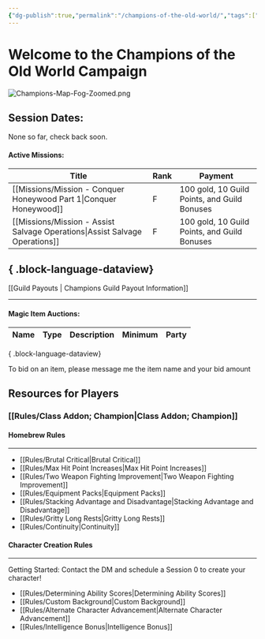 ```yaml
---
{"dg-publish":true,"permalink":"/champions-of-the-old-world/","tags":["#Home","gardenEntry","gardenEntry","gardenEntry"]}
---
```




# Welcome to the Champions of the Old World Campaign

![Champions-Map-Fog-Zoomed.png](/img/user/z_Assets/Champions-Map-Fog-Zoomed.png)

## Session Dates:
None so far, check back soon.


#### Active Missions:

| Title                                                                          | Rank | Payment                                      |
| ------------------------------------------------------------------------------ | ---- | -------------------------------------------- |
| [[Missions/Mission - Conquer Honeywood Part 1\|Conquer Honeywood]]          | F    | 100 gold, 10 Guild Points, and Guild Bonuses |
| [[Missions/Mission - Assist Salvage Operations\|Assist Salvage Operations]] | F    | 100 gold, 10 Guild Points, and Guild Bonuses |

{ .block-language-dataview}
---
[[Guild Payouts \| Champions Guild Payout Information]]
___
#### Magic Item Auctions:
| Name | Type | Description | Minimum | Party |
| ---- | ---- | ----------- | ------- | ----- |

{ .block-language-dataview}

To bid on an item, please message me the item name and your bid amount






## Resources for Players

### [[Rules/Class Addon; Champion\|Class Addon; Champion]]

#### Homebrew Rules
___
- [[Rules/Brutal Critical\|Brutal Critical]]
- [[Rules/Max Hit Point Increases\|Max Hit Point Increases]]
- [[Rules/Two Weapon Fighting Improvement\|Two Weapon Fighting Improvement]]
- [[Rules/Equipment Packs\|Equipment Packs]]
- [[Rules/Stacking Advantage and Disadvantage\|Stacking Advantage and Disadvantage]]
- [[Rules/Gritty Long Rests\|Gritty Long Rests]]
- [[Rules/Continuity\|Continuity]]

#### Character Creation Rules
___
Getting Started: Contact the DM and schedule a Session 0 to create your character!

- [[Rules/Determining Ability Scores\|Determining Ability Scores]]
- [[Rules/Custom Background\|Custom Background]]
- [[Rules/Alternate Character Advancement\|Alternate Character Advancement]]
- [[Rules/Intelligence Bonus\|Intelligence Bonus]]

